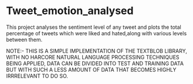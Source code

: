 # Tweet_emotion_analysed
This project analyses the sentiment level of any tweet and plots the total percentage of tweets which were liked and hated,along with various levels between them. 

NOTE:- THIS IS A SIMPLE IMPLEMENTATION OF THE TEXTBLOB LIBRARY, WITH NO HARCORE NATURAL LANGUAGE PROCESSING TECHNIQUES BEING APPLIED, DATA CAN BE DIVIDED INTO TEST AND TRAINING DATA BUT WITH SUCH A LESS AMOUNT OF DATA THAT BECOMES HIGHLY IRRRELEVANT TO DO SO.
